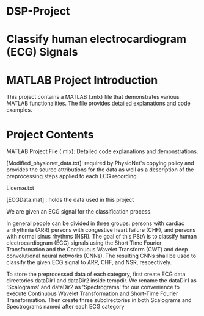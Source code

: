 # DSP-Project

# Classify human electrocardiogram (ECG) Signals
# MATLAB Project Introduction
This project contains a MATLAB (.mlx) file that demonstrates various MATLAB functionalities. The file provides detailed explanations and code examples.

# Project Contents
MATLAB Project File (.mlx): Detailed code explanations and demonstrations.

[Modified_physionet_data.txt]: required by PhysioNet's copying policy and provides the source attributions for the data as well as a description of the preprocessing steps applied to each ECG recording.

License.txt

[ECGData.mat] : holds the data used in this project

We are given an ECG signal for the classification process.

In general people can be divided in three groups:
persons with cardiac arrhythmia (ARR)
persons with congestive heart failure (CHF), and
persons with normal sinus rhythms (NSR).
The goal of this PStA is to classify human electrocardiogram (ECG) signals using the Short Time Fourier Transformation and the Continuous Wavelet Transform (CWT) and deep convolutional neural networks (CNNs). The resulting CNNs shall be used to classify the given ECG signal to ARR, CHF, and NSR, respectively.

To store the preprocessed data of each category, first create ECG data directories dataDir1 and dataDir2 inside tempdir. We rename the dataDir1 as 'Scalograms' and dataDir2 as 'Spectrograms' for our convenience to execute Continuous Wavelet Transformation and Short-Time Fourier Transformation. Then create three subdirectories in both Scalograms and Spectrograms named after each ECG category
